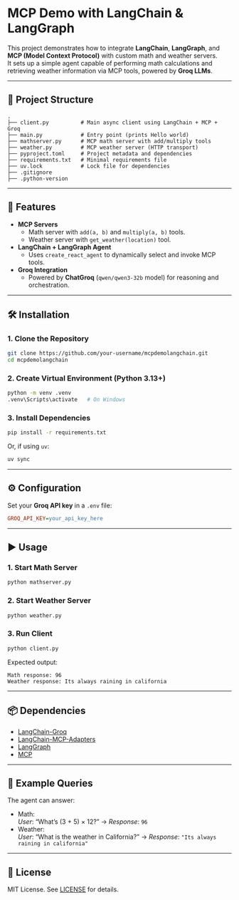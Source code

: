 # MCP Demo with LangChain & LangGraph

This project demonstrates how to integrate **LangChain**, **LangGraph**, and **MCP (Model Context Protocol)** with custom math and weather servers.  
It sets up a simple agent capable of performing math calculations and retrieving weather information via MCP tools, powered by **Groq LLMs**.
 
---

## 📂 Project Structure

```
.
├── client.py          # Main async client using LangChain + MCP + Groq
├── main.py            # Entry point (prints Hello world)
├── mathserver.py      # MCP math server with add/multiply tools
├── weather.py         # MCP weather server (HTTP transport)
├── pyproject.toml     # Project metadata and dependencies
├── requirements.txt   # Minimal requirements file
├── uv.lock            # Lock file for dependencies
├── .gitignore
├── .python-version
```

---

## 🚀 Features

- **MCP Servers**
  - Math server with `add(a, b)` and `multiply(a, b)` tools.
  - Weather server with `get_weather(location)` tool.
- **LangChain + LangGraph Agent**
  - Uses `create_react_agent` to dynamically select and invoke MCP tools.
- **Groq Integration**
  - Powered by **ChatGroq** (`qwen/qwen3-32b` model) for reasoning and orchestration.

---

## 🛠️ Installation

### 1. Clone the Repository
```bash
git clone https://github.com/your-username/mcpdemolangchain.git
cd mcpdemolangchain
```

### 2. Create Virtual Environment (Python 3.13+)
```bash
python -m venv .venv
.venv\Scripts\activate   # On Windows
```

### 3. Install Dependencies
```bash
pip install -r requirements.txt
```

Or, if using `uv`:
```bash
uv sync
```

---

## ⚙️ Configuration

Set your **Groq API key** in a `.env` file:

```ini
GROQ_API_KEY=your_api_key_here
```

---

## ▶️ Usage

### 1. Start Math Server
```bash
python mathserver.py
```

### 2. Start Weather Server
```bash
python weather.py
```

### 3. Run Client
```bash
python client.py
```

Expected output:
```
Math response: 96
Weather response: Its always raining in california
```

---

## 📦 Dependencies

- [LangChain-Groq](https://pypi.org/project/langchain-groq/)
- [LangChain-MCP-Adapters](https://pypi.org/project/langchain-mcp-adapters/)
- [LangGraph](https://pypi.org/project/langgraph/)
- [MCP](https://pypi.org/project/mcp/)

---

## 🧪 Example Queries

The agent can answer:
- Math:  
  *User*: “What’s (3 + 5) × 12?” → *Response*: `96`  
- Weather:  
  *User*: “What is the weather in California?” → *Response*: `"Its always raining in california"`

---

## 📜 License

MIT License. See [LICENSE](LICENSE) for details.
